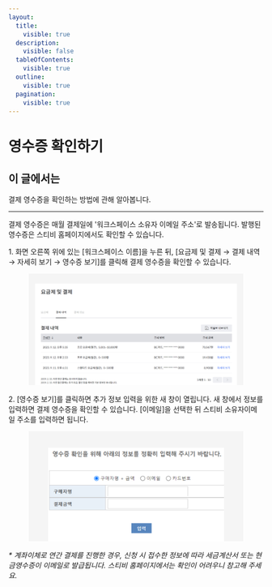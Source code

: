 ```yaml
---
layout:
  title:
    visible: true
  description:
    visible: false
  tableOfContents:
    visible: true
  outline:
    visible: true
  pagination:
    visible: true
---
```


# 영수증 확인하기

## **이 글에서는**

결제 영수증을 확인하는 방법에 관해 알아봅니다.

***

결제 영수증은 매월 결제일에 '워크스페이스 소유자 이메일 주소'로 발송됩니다. 발행된 영수증은 스티비 홈페이지에서도 확인할 수 있습니다.



1\. 화면 오른쪽 위에 있는 \[워크스페이스 이름]을 누른 뒤, \[요금제 및 결제 → 결제 내역 → 자세히 보기 → 영수증 보기]를 클릭해 결제 영수증을 확인할 수 있습니다.

<figure><img src="../../.gitbook/assets/image (41) (1).png" alt=""><figcaption></figcaption></figure>



2\. \[영수증 보기]를 클릭하면 추가 정보 입력을 위한 새 창이 열립니다. 새 창에서 정보를 입력하면 결제 영수증을 확인할 수 있습니다. \[이메일]을 선택한 뒤 스티비 소유자이메일 주소를 입력하면 됩니다.

<figure><img src="../../.gitbook/assets/image (42) (1).png" alt=""><figcaption></figcaption></figure>

_\* 계좌이체로 연간 결제를 진행한 경우, 신청 시 접수한 정보에 따라 세금계산서 또는 현금영수증이 이메일로 발급됩니다. 스티비 홈페이지에서는 확인이 어려우니 참고해 주세요._
